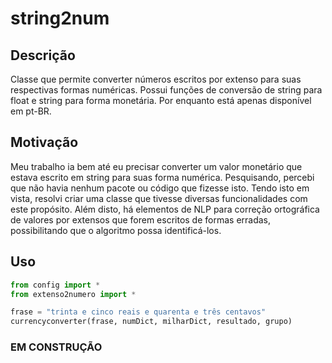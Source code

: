 # string2num

## Descrição
Classe que permite converter números escritos por extenso para suas respectivas formas numéricas. Possui funções de conversão de string para float e string para forma monetária. Por enquanto está apenas disponível em pt-BR.

## Motivação
Meu trabalho ia bem até eu precisar converter um valor monetário que estava escrito em string para suas forma numérica. Pesquisando, percebi que não havia nenhum pacote ou código que fizesse isto. Tendo isto em vista, resolvi criar uma classe que tivesse diversas funcionalidades com este propósito. Além disto, há elementos de NLP para correção ortográfica de valores por extensos que forem escritos de formas erradas, possibilitando que o algoritmo possa identificá-los.

## Uso

```python
from config import *
from extenso2numero import *

frase = "trinta e cinco reais e quarenta e três centavos"
currencyconverter(frase, numDict, milharDict, resultado, grupo)
```

### EM CONSTRUÇÃO
